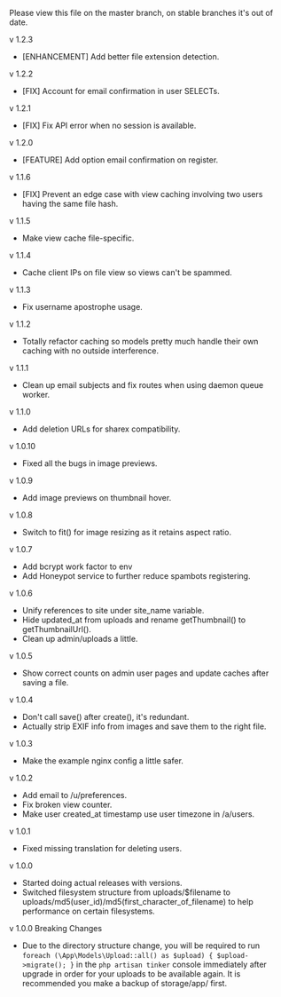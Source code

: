 Please view this file on the master branch, on stable branches it's out of date.

v 1.2.3
  - [ENHANCEMENT] Add better file extension detection.

v 1.2.2
  - [FIX] Account for email confirmation in user SELECTs.

v 1.2.1
  - [FIX] Fix API error when no session is available.

v 1.2.0
  - [FEATURE] Add option email confirmation on register.

v 1.1.6
  - [FIX] Prevent an edge case with view caching involving two users having the same file hash.

v 1.1.5
  - Make view cache file-specific.

v 1.1.4
  - Cache client IPs on file view so views can't be spammed.

v 1.1.3
  - Fix username apostrophe usage.

v 1.1.2
  - Totally refactor caching so models pretty much handle their own caching with no outside interference.

v 1.1.1
  - Clean up email subjects and fix routes when using daemon queue worker.

v 1.1.0
  - Add deletion URLs for sharex compatibility.

v 1.0.10
  - Fixed all the bugs in image previews.

v 1.0.9
  - Add image previews on thumbnail hover.

v 1.0.8
  - Switch to fit() for image resizing as it retains aspect ratio.

v 1.0.7
  - Add bcrypt work factor to env
  - Add Honeypot service to further reduce spambots registering.

v 1.0.6
  - Unify references to site under site\_name variable.
  - Hide updated\_at from uploads and rename getThumbnail() to getThumbnailUrl().
  - Clean up admin/uploads a little.

v 1.0.5
  - Show correct counts on admin user pages and update caches after saving a file.

v 1.0.4
  - Don't call save() after create(), it's redundant.
  - Actually strip EXIF info from images and save them to the right file.

v 1.0.3
  - Make the example nginx config a little safer.

v 1.0.2
  - Add email to /u/preferences.
  - Fix broken view counter.
  - Make user created\_at timestamp use user timezone in /a/users.

v 1.0.1
  - Fixed missing translation for deleting users.

v 1.0.0
  - Started doing actual releases with versions.
  - Switched filesystem structure from uploads/$filename to uploads/md5(user\_id)/md5(first\_character\_of\_filename) to help performance on certain filesystems.

v 1.0.0 Breaking Changes
  - Due to the directory structure change, you will be required to run `foreach (\App\Models\Upload::all() as $upload) { $upload->migrate(); }` in the `php artisan tinker` console immediately after upgrade in order for your uploads to be available again. It is recommended you make a backup of storage/app/ first.
